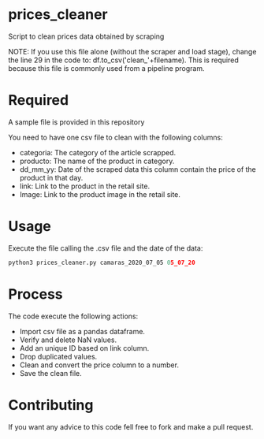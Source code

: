 # prices_cleaner
Script to clean prices data obtained by scraping

NOTE: If you use this file alone (without the scraper and load stage), change the line 29 in the code to: df.to_csv('clean_'+filename).
This is required because this file is commonly used from a pipeline program.

# Required

A sample file is provided in this repository

You need to have one csv file to clean with the following columns:

- categoria: The category of the article scrapped.
- producto: The name of the product in category.
- dd_mm_yy: Date of the scraped data this column contain the price of the product in that day.
- link: Link to the product in the retail site.
- Image: Link to the product image in the retail site.

# Usage

Execute the file calling the .csv file and the date of the data:

```python
python3 prices_cleaner.py camaras_2020_07_05 05_07_20
```
# Process

The code execute the following actions:

- Import csv file as a pandas dataframe.
- Verify and delete NaN values.
- Add an unique ID based on link column.
- Drop duplicated values.
- Clean and convert the price column to a number.
- Save the clean file.

# Contributing

If you want any advice to this code fell free to fork and make a pull request.
